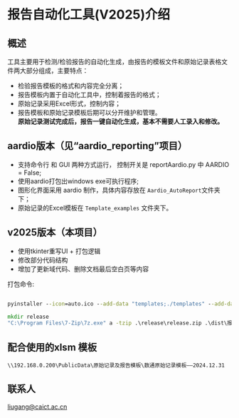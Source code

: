 # 报告自动化工具(V2025)介绍
## 概述
工具主要用于检测/检验报告的自动化生成，由报告的模板文件和原始记录表格文件两大部分组成，主要特点： <br>
- 检验报告模板的格式和内容完全分离；
- 报告模板内置于自动化工具中，控制着报告的格式；
- 原始记录采用Excel形式，控制内容；
- 报告模板和原始记录模板后期可以分开维护和管理。<br>
**原始记录测试完成后，报告一键自动化生成，基本不需要人工录入和修改。**<br>

## aardio版本（见“aardio_reporting”项目）
- 支持命令行 和 GUI 两种方式运行， 控制开关是 reportAardio.py 中 AARDIO = False; 
- 使用aardio打包出windows exe可执行程序;
- 图形化界面采用 aardio 制作，具体内容存放在 `Aardio_AutoReport`文件夹下；
- 原始记录的Excel模板在 `Template_examples` 文件夹下。 <br>

## v2025版本（本项目）
- 使用tkinter重写UI + 打包逻辑
- 修改部分代码结构
- 增加了更新域代码、删除文档最后空白页等内容

打包命令:
```cmd

pyinstaller --icon=auto.ico --add-data "templates;./templates" --add-data "potin.png;."  --add-data "auto.ico;." --clean -w -D report_gui_liug.py --noconfirm -n 报告自动化生成工具软件

mkdir release
"C:\Program Files\7-Zip\7z.exe" a -tzip .\release\release.zip .\dist\报告自动化生成工具软件\*

```

## 配合使用的xlsm 模板
`\\192.168.0.200\PublicData\原始记录及报告模板\数通原始记录模板——2024.12.31`

## 联系人
liugang@caict.ac.cn



